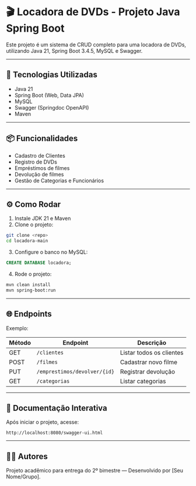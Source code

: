 # 🎬 Locadora de DVDs - Projeto Java Spring Boot

Este projeto é um sistema de CRUD completo para uma locadora de DVDs, utilizando Java 21, Spring Boot 3.4.5, MySQL e Swagger.

---

## 🚀 Tecnologias Utilizadas

- Java 21
- Spring Boot (Web, Data JPA)
- MySQL
- Swagger (Springdoc OpenAPI)
- Maven

---

## 📦 Funcionalidades

- Cadastro de Clientes
- Registro de DVDs
- Empréstimos de filmes
- Devolução de filmes
- Gestão de Categorias e Funcionários

---

## ⚙️ Como Rodar

1. Instale JDK 21 e Maven
2. Clone o projeto:
```bash
git clone <repo>
cd locadora-main
```
3. Configure o banco no MySQL:
```sql
CREATE DATABASE locadora;
```
4. Rode o projeto:
```bash
mvn clean install
mvn spring-boot:run
```

---

## 🌐 Endpoints

Exemplo:

| Método | Endpoint                        | Descrição                      |
|--------|----------------------------------|--------------------------------|
| GET    | `/clientes`                     | Listar todos os clientes       |
| POST   | `/filmes`                       | Cadastrar novo filme           |
| PUT    | `/emprestimos/devolver/{id}`    | Registrar devolução            |
| GET    | `/categorias`                   | Listar categorias              |

---

## 📘 Documentação Interativa

Após iniciar o projeto, acesse:

```
http://localhost:8080/swagger-ui.html
```

---

## 👨‍💻 Autores

Projeto acadêmico para entrega do 2º bimestre — Desenvolvido por [Seu Nome/Grupo].
